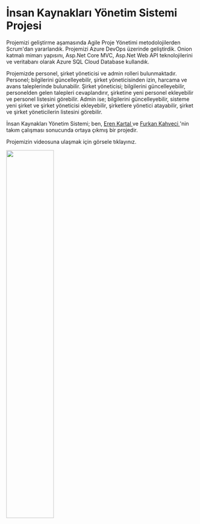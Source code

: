 # İnsan Kaynakları Yönetim Sistemi Projesi

Projemizi geliştirme aşamasında Agile Proje Yönetimi metodolojilerden Scrum'dan yararlandık. Projemizi Azure DevOps üzerinde geliştirdik. Onion katmalı mimarı yapısını, Asp.Net Core MVC, Asp.Net Web API teknolojilerini ve veritabanı olarak Azure SQL Cloud Database kullandık.

Projemizde personel, şirket yöneticisi ve admin rolleri bulunmaktadır. Personel; bilgilerini güncelleyebilir, şirket yöneticisinden izin, harcama ve avans taleplerinde bulunabilir. Şirket yöneticisi; bilgilerini güncelleyebilir, personelden gelen talepleri cevaplandırır, şirketine yeni personel ekleyebilir ve personel listesini görebilir. Admin ise; bilgilerini güncelleyebilir, sisteme yeni şirket ve şirket yöneticisi ekleyebilir, şirketlere yönetici atayabilir, şirket ve şirket yöneticilerin listesini görebilir.

İnsan Kaynakları Yönetim Sistemi; ben, <a href="https://github.com/KartalEren"> Eren Kartal <a/> ve <a href="https://github.com/KahveciFurkan"> Furkan Kahveci <a/>'nin takım çalışması sonucunda ortaya çıkmış bir projedir.

Projemizin videosuna ulaşmak için görsele tıklayınız.

[<img src="https://i.hizliresim.com/l1jok7p.jpg" width="50%">]([https://www.youtube.com/watch?v=LVxjl3gIzT4](https://www.linkedin.com/feed/update/urn:li:activity:7132666325067255809/)https://www.linkedin.com/feed/update/urn:li:activity:7132666325067255809/ "İNKASİS")
